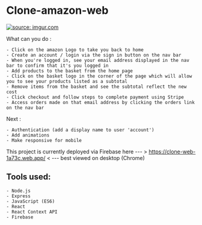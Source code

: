 # Clone-amazon-web
<a href="https://imgur.com/aXDPj1a"><img src="https://i.imgur.com/aXDPj1a.png" title="source: imgur.com" /></a>

What can you do : 
```
- Click on the amazon Logo to take you back to home
- Create an account / login via the sign in button on the nav bar
- When you're logged in, see your email address displayed in the nav bar to confirm that it's you logged in
- Add products to the basket from the home page
- Click on the basket logo in the corner of the page which will allow you to see your products listed as a subtotal
- Remove items from the basket and see the subtotal reflect the new cost
- Click checkout and follow steps to complete payment using Stripe
- Access orders made on that email address by clicking the orders link on the nav bar
```

Next : 
```
- Authentication (add a display name to user 'account')
- Add animations
- Make responsive for mobile
```

This project is currently deployed via Firebase here --- > https://clone-web-1a73c.web.app/ < --- best viewed on desktop (Chrome)

## Tools used:
```
- Node.js
- Express
- JavaScript (ES6)
- React
- React Context API
- Firebase
```

